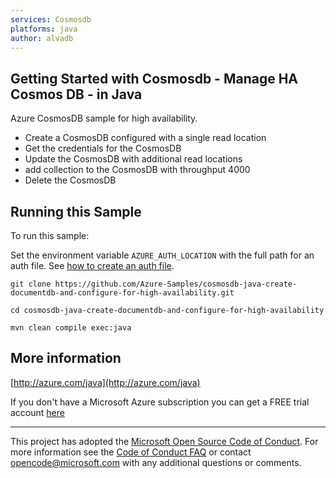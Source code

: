 ```yaml
---
services: Cosmosdb
platforms: java
author: alvadb
---
```


## Getting Started with Cosmosdb - Manage HA Cosmos DB - in Java ##


  Azure CosmosDB sample for high availability.
   - Create a CosmosDB configured with a single read location
   - Get the credentials for the CosmosDB
   - Update the CosmosDB with additional read locations
   - add collection to the CosmosDB with throughput 4000
   - Delete the CosmosDB
 

## Running this Sample ##

To run this sample:

Set the environment variable `AZURE_AUTH_LOCATION` with the full path for an auth file. See [how to create an auth file](https://github.com/Azure/azure-libraries-for-java/blob/master/AUTH.md).

    git clone https://github.com/Azure-Samples/cosmosdb-java-create-documentdb-and-configure-for-high-availability.git

    cd cosmosdb-java-create-documentdb-and-configure-for-high-availability

    mvn clean compile exec:java

## More information ##

[http://azure.com/java](http://azure.com/java)

If you don't have a Microsoft Azure subscription you can get a FREE trial account [here](http://go.microsoft.com/fwlink/?LinkId=330212)

---

This project has adopted the [Microsoft Open Source Code of Conduct](https://opensource.microsoft.com/codeofconduct/). For more information see the [Code of Conduct FAQ](https://opensource.microsoft.com/codeofconduct/faq/) or contact [opencode@microsoft.com](mailto:opencode@microsoft.com) with any additional questions or comments.